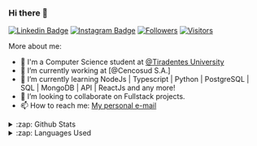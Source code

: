 ### Hi there 👋

[![Linkedin Badge](https://img.shields.io/badge/-LinkedIn-blue?style=flat-square&logo=Linkedin&logoColor=white&link=https://www.linkedin.com/in/alissonfelipelsantos/)](https://www.linkedin.com/in/alissonfelipelsantos/)
[![Instagram Badge](https://img.shields.io/badge/-Instagram-purple?style=flat-square&logo=Instagram&logoColor=white&link=https://www.instagram.com/_alissx/?hl=pt-br)](https://www.instagram.com/_alissx/?hl=pt-br)
[![Followers](https://img.shields.io/github/followers/natanascimento?style=social&link=https://github.com/AlissonSantos17)](https://github.com/AlissonSantos17)
[![Visitors](https://visitor-badge.glitch.me/badge?page_id=github.com/AlissonSantos17)](https://github.com/AlissonSantos17)


More about me: 
- :school: I'm a Computer Science student at [@Tiradentes University](https://www.unit.br/en/undergraduate) 
- 🔭 I’m currently working at [@Cencosud S.A.]
- 🌱 I’m currently learning NodeJs | Typescript | Python | PostgreSQL | SQL | MongoDB | API | ReactJs and any more!
- 👯 I’m looking to collaborate on Fullstack  projects.
- 📫 How to reach me: [My personal e-mail](mailto:alisson.wiin@gmail.com)

<details>
  <summary>:zap: Github Stats</summary>
  <img src="https://github-readme-stats.vercel.app/api?username=AlissonSantos17&&show_icons=true&title_color=ffffff&icon_color=ffffff&text_color=ffffff&bg_color=0D1117">
</details>

<details>
  <summary>:zap: Languages Used</summary>
  <img src="https://github-readme-stats.vercel.app/api/top-langs/?username=AlissonSantos17&layout=compact&bg_color=0D1117&text_color=ffffff">
</details>
<br/>
